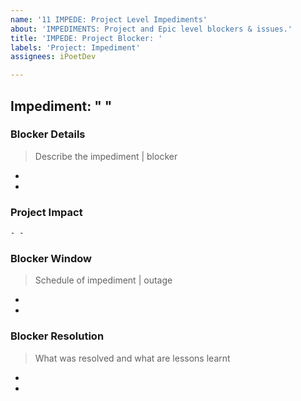 ```yaml
---
name: '11 IMPEDE: Project Level Impediments'
about: 'IMPEDIMENTS: Project and Epic level blockers & issues.'
title: 'IMPEDE: Project Blocker: '
labels: 'Project: Impediment'
assignees: iPoetDev

---
```


## Impediment: " "

### Blocker Details

> Describe the impediment | blocker

-
-

### Project Impact

```html
- -
```

### Blocker Window

> Schedule of impediment | outage

-
-

### Blocker Resolution

> What was resolved and what are lessons learnt

-
-

```

```
